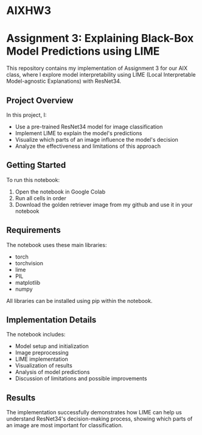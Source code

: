 # AIXHW3

# Assignment 3: Explaining Black-Box Model Predictions using LIME

This repository contains my implementation of Assignment 3 for our AIX class, where I explore model interpretability using LIME (Local Interpretable Model-agnostic Explanations) with ResNet34.

## Project Overview
In this project, I:
- Use a pre-trained ResNet34 model for image classification
- Implement LIME to explain the model's predictions
- Visualize which parts of an image influence the model's decision
- Analyze the effectiveness and limitations of this approach

## Getting Started
To run this notebook:
1. Open the notebook in Google Colab
2. Run all cells in order
3. Download the golden retriever image from my github and use it in your notebook

## Requirements
The notebook uses these main libraries:
- torch
- torchvision
- lime
- PIL
- matplotlib
- numpy

All libraries can be installed using pip within the notebook.

## Implementation Details
The notebook includes:
- Model setup and initialization
- Image preprocessing
- LIME implementation
- Visualization of results
- Analysis of model predictions
- Discussion of limitations and possible improvements

## Results
The implementation successfully demonstrates how LIME can help us understand ResNet34's decision-making process, showing which parts of an image are most important for classification.
